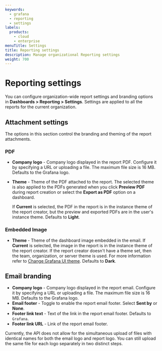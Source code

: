 ```yaml
---
keywords:
  - grafana
  - reporting
  - settings
labels:
  products:
    - cloud
    - enterprise
menuTitle: Settings
title: Reporting settings
description: Manage organizational Reporting settings
weight: 700
---
```


# Reporting settings

You can configure organization-wide report settings and branding options in **Dashboards > Reporting > Settings**.
Settings are applied to all the reports for the current organization.

## Attachment settings

The options in this section control the branding and theming of the report attachments.

### PDF

- **Company logo** - Company logo displayed in the report PDF.
  Configure it by specifying a URL or uploading a file.
  The maximum file size is 16 MB.
  Defaults to the Grafana logo.

- **Theme** - Theme of the PDF attached to the report.
  The selected theme is also applied to the PDFs generated when you click **Preview PDF** during report creation or select the **Export as PDF** option on a dashboard.

  If **Current** is selected, the PDF in the report is in the instance theme of the report creator, but the preview and exported PDFs are in the user's instance theme.
  Defaults to **Light**.

### Embedded Image

- **Theme** - Theme of the dashboard image embedded in the email.
  If **Current** is selected, the image in the report is in the instance theme of the report creator. If the report creator doesn't have a theme set, then the team, organization, or server theme is used. For more information refer to [Change Grafana UI theme](ref:change-ui-theme).
  Defaults to **Dark**.

<!-- vale Grafana.WordList = NO -->

## Email branding

<!-- vale Grafana.WordList = YES -->

- **Company logo** - Company logo displayed in the report email. Configure it by specifying a URL or uploading a file. The maximum file size is 16 MB. Defaults to the Grafana logo.
- **Email footer** - Toggle to enable the report email footer. Select **Sent by** or **None**.
- **Footer link text** - Text of the link in the report email footer. Defaults to `Grafana`.
- **Footer link URL** - Link of the report email footer.

Currently, the API does not allow for the simultaneous upload of files with identical names for both the email logo and report logo.
You can still upload the same file for each logo separately in two distinct steps.
